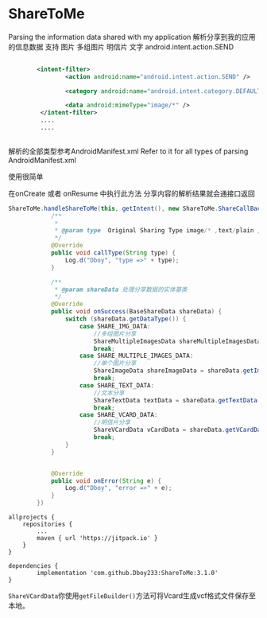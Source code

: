 # ShareToMe

 Parsing the information data shared with my application
 解析分享到我的应用的信息数据 支持 图片 多组图片 明信片 文字
 android.intent.action.SEND 

```xml
    
        <intent-filter>
                <action android:name="android.intent.action.SEND" />

                <category android:name="android.intent.category.DEFAULT" />

                <data android:mimeType="image/*" />
         </intent-filter>
         ....
         ....
    
```

解析的全部类型参考AndroidManifest.xml
Refer to it for all types of parsing AndroidManifest.xml


使用很简单

在onCreate 或者 onResume 中执行此方法 分享内容的解析结果就会通接口返回
```java
ShareToMe.handleShareToMe(this, getIntent(), new ShareToMe.ShareCallBack() {
            /**
             *
             * @param type  Original Sharing Type image/* ,text/plain ,text/x-vcard<p/>
             */
            @Override
            public void callType(String type) {
                Log.d("Dboy", "type =>" + type);
            }

            /**
             * @param shareData 处理分享数据的实体基类
             */
            @Override
            public void onSuccess(BaseShareData shareData) {
                switch (shareData.getDataType()) {
                    case SHARE_IMG_DATA:
                        //多组图片分享
                        ShareMultipleImagesData shareMultipleImagesData = shareData.getMultipleImagesData();
                        break;
                    case SHARE_MULTIPLE_IMAGES_DATA:
                        //单个图片分享
                        ShareImageData shareImageData = shareData.getImageData();
                        break;
                    case SHARE_TEXT_DATA:
                        //文本分享
                        ShareTextData textData = shareData.getTextData();
                        break;
                    case SHARE_VCARD_DATA:
                        //明信片分享
                        ShareVCardData vCardData = shareData.getVCardData();
                        break;
                }
            }


            @Override
            public void onError(String e) {
                Log.d("Dboy", "error =>" + e);
            }
        })

```

    allprojects {
    	repositories {
    		...
    		maven { url 'https://jitpack.io' }
    	}
    }
    
    dependencies {
            implementation 'com.github.Dboy233:ShareToMe:3.1.0'
    }

`ShareVCardData`你使用`getFileBuilder()`方法可将Vcard生成vcf格式文件保存至本地。